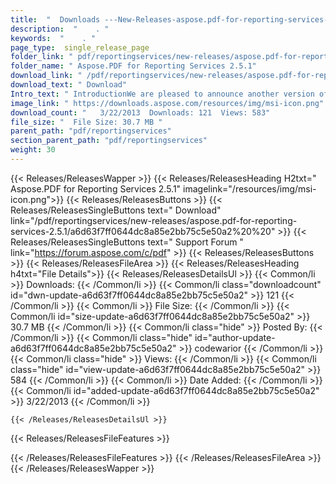 ```yaml
---
title:  "  Downloads ---New-Releases-aspose.pdf-for-reporting-services-2.5.1 . " 
description:  "    . " 
keywords:  "    . " 
page_type:  single_release_page
folder_link: " pdf/reportingservices/new-releases/aspose.pdf-for-reporting-services-2.5.1/"
folder_name: " Aspose.PDF for Reporting Services 2.5.1"
download_link: " /pdf/reportingservices/new-releases/aspose.pdf-for-reporting-services-2.5.1/a6d63f7ff0644dc8a85e2bb75c5e50a2"
download_text: " Download"
Intro_text: " IntroductionWe are pleased to announce another version of Aspose.Pdf for Reporti..."
image_link: " https://downloads.aspose.com/resources/img/msi-icon.png"
download_count: "   3/22/2013  Downloads: 121  Views: 583"
file_size: "  File Size: 30.7 MB "
parent_path: "pdf/reportingservices"
section_parent_path: "pdf/reportingservices"
weight: 30 
---
```


{{< Releases/ReleasesWapper >}}
  {{< Releases/ReleasesHeading H2txt=" Aspose.PDF for Reporting Services 2.5.1" imagelink="/resources/img/msi-icon.png">}}
  {{< Releases/ReleasesButtons >}}
    {{< Releases/ReleasesSingleButtons text=" Download" link="/pdf/reportingservices/new-releases/aspose.pdf-for-reporting-services-2.5.1/a6d63f7ff0644dc8a85e2bb75c5e50a2%20%20" >}}
    {{< Releases/ReleasesSingleButtons text=" Support Forum " link="https://forum.aspose.com/c/pdf" >}}
  {{< Releases/ReleasesButtons >}}
  {{< Releases/ReleasesFileArea >}}
    {{< Releases/ReleasesHeading h4txt="File Details">}}
    {{< Releases/ReleasesDetailsUl >}}
            {{< Common/li  >}} Downloads: {{< /Common/li >}} 
      {{< Common/li class="downloadcount" id="dwn-update-a6d63f7ff0644dc8a85e2bb75c5e50a2" >}} 121 {{< /Common/li >}} 
      {{< Common/li  >}} File Size: {{< /Common/li >}} 
      {{< Common/li id="size-update-a6d63f7ff0644dc8a85e2bb75c5e50a2" >}} 30.7 MB {{< /Common/li >}} 
      {{< Common/li  class="hide" >}} Posted By: {{< /Common/li >}} 
      {{< Common/li class="hide" id="author-update-a6d63f7ff0644dc8a85e2bb75c5e50a2" >}} codewarior {{< /Common/li >}} 
      {{< Common/li class="hide"  >}} Views: {{< /Common/li >}} 
      {{< Common/li class="hide" id="view-update-a6d63f7ff0644dc8a85e2bb75c5e50a2" >}} 584 {{< /Common/li >}} 
      {{< Common/li  >}} Date Added: {{< /Common/li >}} 
      {{< Common/li id="added-update-a6d63f7ff0644dc8a85e2bb75c5e50a2" >}} 3/22/2013 {{< /Common/li >}} 

    {{< /Releases/ReleasesDetailsUl >}}

  {{< Releases/ReleasesFileFeatures >}}
      
  {{< /Releases/ReleasesFileFeatures >}}
 {{< /Releases/ReleasesFileArea >}}
{{< /Releases/ReleasesWapper >}}


